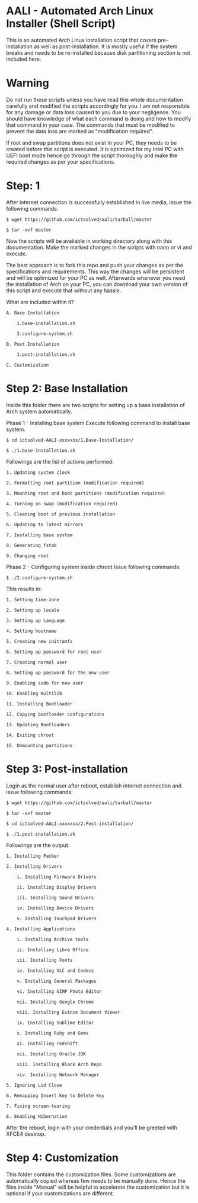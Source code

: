 # AALI - Automated Arch Linux Installer (Shell Script)
This is an automated Arch Linux installation script that covers pre-installation as well as post-installation. It is mostly useful if the system breaks and needs to be re-installed because disk partitioning section is not included here.

# Warning
Do not run these scripts unless you have read this whole documentation carefully and modified the scripts accordingly for you. I am not responsible for any damage or data loss caused to you due to your negligence. You should have knowledge of what each command is doing and how to modify that command in your case. The commands that must be modified to prevent the data loss are marked as "modification required".

If root and swap partitions does not exist in your PC, they needs to be created before this script is executed. It is optimized for my Intel PC with UEFI boot mode hence go through the script thoroughly and make the required changes as per your specifications.

# Step: 1
After internet connection is successfully established in live media, issue the following commands:

	$ wget https://github.com/ictsolved/aali/tarball/master

	$ tar -xvf master

Now the scripts will be available in working directory along with this documentation. Make the marked changes in the scripts with nano or vi and execute.

The best approach is to fork this repo and push your changes as per the specifications and requirements. This way the changes will be persistent and will be optimized for your PC as well. Afterwards whenever you need the installation of Arch on your PC, you can download your own version of this script and execute that without any hassle.

What are included within it?

	A. Base Installation

		1.base-installation.sh

		2.configure-system.sh

	B. Post Installation

		1.post-installation.sh

	C. Customization

# Step 2: Base Installation
Inside this folder there are two scripts for setting up a base installation of Arch system automatically.

Phase 1 - Installing base system
Execute following command to install base system.

	$ cd ictsolved-AALI-xxxxxxx/1.Base-Installation/

	$ ./1.base-installation.sh

Followings are the list of actions performed:

	1. Updating system clock

	2. Formatting root partition (modification required)

	3. Mounting root and boot partitions (modification required)

	4. Turning on swap (modification required)

	5. Cleaning boot of previous installation

	6. Updating to latest mirrors

	7. Installing base system

	8. Generating fstab

	9. Changing root

Phase 2 - Configuring system inside chroot
Issue following commands:

 	$ ./2.configure-system.sh

This results in:

	1. Setting time-zone

	2. Setting up locale

	3. Setting up Language

	4. Setting hostname

	5. Creating new initramfs

	6. Setting up password for root user

	7. Creating normal user

	8. Setting up password for the new user

	9. Enabling sudo for new user

	10. Enabling multilib

	11. Installing Bootloader

	12. Copying bootloader configurations

	13. Updating Bootloaders

	14. Exiting chroot

	15. Unmounting partitions

 # Step 3: Post-installation
Login as the normal user after reboot, establish internet connection and issue following commands:

	$ wget https://github.com/ictsolved/aali/tarball/master

	$ tar -xvf master

	$ cd ictsolved-AALI-xxxxxxx/2.Post-installation/

	$ ./1.post-installation.sh

Followings are the output:

	1. Installing Packer

	2. Installing Drivers

		i. Installing Firmware Drivers

		ii. Installing Display Drivers

		iii. Installing Sound Drivers

		iv. Installing Device Drivers

		v. Installing Touchpad Drivers

	4. Installing Applications

		i. Installing Archive tools

		ii. Installing Libre Office

		iii. Installing Fonts

		iv. Installing VLC and Codecs

		v. Installing General Packages

		vi. Installing GIMP Photo Editor

		vii. Installing Google Chrome

		viii. Installing Evince Document Viewer

		ix. Installing Sublime Editor

		x. Installing Ruby and Gems

		xi. Installing redshift

		xii. Installing Oracle JDK
		
		xiii. Installing Black Arch Repo		

		xiv. Installing Network Manager

	5. Ignoring Lid Close

	6. Remapping Insert Key to Delete Key

	7. Fixing screen-tearing

	8. Enabling Hibernation

After the reboot, login with your credentials and you'll be greeted with XFCE4 desktop.

# Step 4: Customization
This folder contains the customization files. Some customizations are automatically copied whereas few needs to be manually done. Hence the files inside "Manual" will be helpful to accelerate the customization but it is optional if your customizations are different.

